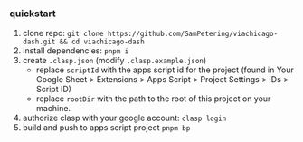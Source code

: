 ### quickstart

1. clone repo: `git clone https://github.com/SamPetering/viachicago-dash.git && cd viachicago-dash`
2. install dependencies: `pnpm i`
3. create `.clasp.json` (modify `.clasp.example.json`)
    - replace `scriptId` with the apps script id for the project (found in Your Google Sheet > Extensions > Apps Script > Project Settings > IDs > Script ID)
    - replace `rootDir` with the path to the root of this project on your machine.
4. authorize clasp with your google account: `clasp login`
5. build and push to apps script project `pnpm bp`
